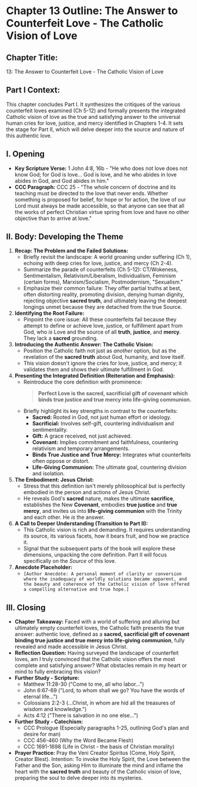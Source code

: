 # Chapter 13 Outline: The Answer to Counterfeit Love - The Catholic Vision of Love

## Chapter Title:
13: The Answer to Counterfeit Love - The Catholic Vision of Love

## Part I Context:
This chapter concludes Part I. It synthesizes the critiques of the various counterfeit loves examined (Ch 5-12) and formally presents the integrated Catholic vision of love as the true and satisfying answer to the universal human cries for love, justice, and mercy identified in Chapters 1-4. It sets the stage for Part II, which will delve deeper into the source and nature of this authentic love.

## I. Opening

*   **Key Scripture Verse:** 1 John 4:8, 16b - "He who does not love does not know God; for God is love... God is love, and he who abides in love abides in God, and God abides in him."
*   **CCC Paragraph:** CCC 25 - "The whole concern of doctrine and its teaching must be directed to the love that never ends. Whether something is proposed for belief, for hope or for action, the love of our Lord must always be made accessible, so that anyone can see that all the works of perfect Christian virtue spring from love and have no other objective than to arrive at love."

## II. Body: Developing the Theme

1.  **Recap: The Problem and the Failed Solutions:**
    *   Briefly revisit the landscape: A world groaning under suffering (Ch 1), echoing with deep cries for love, justice, and mercy (Ch 2-4).
    *   Summarize the parade of counterfeits (Ch 5-12): CT/Wokeness, Sentimentalism, Relativism/Liberalism, Individualism, Feminism (certain forms), Marxism/Socialism, Postmodernism, "Sexualism."
    *   Emphasize their common failure: They offer partial truths at best, often distorting reality, promoting division, denying human dignity, rejecting objective **sacred truth**, and ultimately leaving the deepest longings unmet because they are detached from the true Source.
2.  **Identifying the Root Failure:**
    *   Pinpoint the core issue: All these counterfeits fail because they attempt to define or achieve love, justice, or fulfillment apart from God, who *is* Love and the source of all **truth**, **justice**, and **mercy**. They lack a **sacred** grounding.
3.  **Introducing the Authentic Answer: The Catholic Vision:**
    *   Position the Catholic faith not just as *another* option, but as the revelation of the **sacred truth** about God, humanity, and love itself.
    *   This vision doesn't ignore the cries for love, justice, and mercy; it validates them and shows their ultimate fulfillment in God.
4.  **Presenting the Integrated Definition (Reiteration and Emphasis):**
    *   Reintroduce the core definition with prominence:
        > **Perfect Love is the sacred, sacrificial gift of covenant which binds true justice and true mercy into life-giving communion.**
    *   Briefly highlight its key strengths in contrast to the counterfeits:
        *   **Sacred:** Rooted in God, not just human effort or ideology.
        *   **Sacrificial:** Involves self-gift, countering individualism and sentimentality.
        *   **Gift:** A grace received, not just achieved.
        *   **Covenant:** Implies commitment and faithfulness, countering relativism and temporary arrangements.
        *   **Binds True Justice and True Mercy:** Integrates what counterfeits often oppose or distort.
        *   **Life-Giving Communion:** The ultimate goal, countering division and isolation.
5.  **The Embodiment: Jesus Christ:**
    *   Stress that this definition isn't merely philosophical but is perfectly embodied in the person and actions of Jesus Christ.
    *   He reveals God's **sacred** nature, makes the ultimate **sacrifice**, establishes the New **Covenant**, embodies **true justice** and **true mercy**, and invites us into **life-giving communion** with the Trinity and each other. He *is* the answer.
6.  **A Call to Deeper Understanding (Transition to Part II):**
    *   This Catholic vision is rich and demanding. It requires understanding its source, its various facets, how it bears fruit, and how we practice it.
    *   Signal that the subsequent parts of the book will explore these dimensions, unpacking the core definition. Part II will focus specifically on the *Source* of this love.
7.  **Anecdote Placeholder:**
    *   `[Author Anecdote: A personal moment of clarity or conversion where the inadequacy of worldly solutions became apparent, and the beauty and coherence of the Catholic vision of love offered a compelling alternative and true hope.]`

## III. Closing

*   **Chapter Takeaway:** Faced with a world of suffering and alluring but ultimately empty counterfeit loves, the Catholic faith presents the true answer: authentic love, defined as a **sacred, sacrificial gift of covenant binding true justice and true mercy into life-giving communion**, fully revealed and made accessible in Jesus Christ.
*   **Reflection Question:** Having surveyed the landscape of counterfeit loves, am I truly convinced that the Catholic vision offers the most complete and satisfying answer? What obstacles remain in my heart or mind to fully embracing this vision?
*   **Further Study - Scripture:**
    *   Matthew 11:28-30 ("Come to me, all who labor...")
    *   John 6:67-69 ("Lord, to whom shall we go? You have the words of eternal life...")
    *   Colossians 2:2-3 (...Christ, in whom are hid all the treasures of wisdom and knowledge.")
    *   Acts 4:12 ("There is salvation in no one else...")
*   **Further Study - Catechism:**
    *   CCC Prologue (Especially paragraphs 1-25, outlining God's plan and desire for man)
    *   CCC 456-460 (Why the Word Became Flesh)
    *   CCC 1691-1698 (Life in Christ - the basis of Christian morality)
*   **Prayer Practice:** Pray the Veni Creator Spiritus (Come, Holy Spirit, Creator Blest). Intention: To invoke the Holy Spirit, the Love between the Father and the Son, asking Him to illuminate the mind and inflame the heart with the **sacred truth** and beauty of the Catholic vision of love, preparing the soul to delve deeper into its mysteries.
